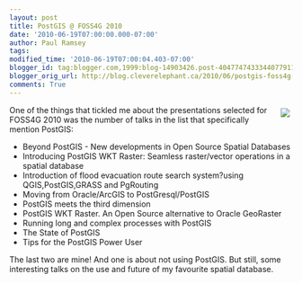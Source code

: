 ```yaml
---
layout: post
title: PostGIS @ FOSS4G 2010
date: '2010-06-19T07:00:00.000-07:00'
author: Paul Ramsey
tags: 
modified_time: '2010-06-19T07:00:04.403-07:00'
blogger_id: tag:blogger.com,1999:blog-14903426.post-4047747433344077911
blogger_orig_url: http://blog.cleverelephant.ca/2010/06/postgis-foss4g-2010.html
comments: True
---
```


[<img src="http://wiki.osgeo.org/images/thumb/d/d6/Foss4g2010_logo.jpg/180px-Foss4g2010_logo.jpg" style="float:right;padding:5px;" border="0" />](http://2010.foss4g.org/)One of the things that tickled me about the presentations selected for FOSS4G 2010 was the number of talks in the list that specifically mention PostGIS:<ul><li>Beyond PostGIS - New developments in Open Source Spatial Databases<br /><li>Introducing PostGIS WKT Raster: Seamless raster/vector operations in a spatial database <br /><li>Introduction of flood evacuation route search system?using QGIS,PostGIS,GRASS and PgRouting<br /><li>Moving from Oracle/ArcGIS to PostGresql/PostGIS <br /><li>PostGIS meets the third dimension <br /><li>PostGIS WKT Raster. An Open Source alternative to Oracle GeoRaster<br /><li>Running long and complex processes with PostGIS <br /><li>The State of PostGIS<br /><li>Tips for the PostGIS Power User</ul>The last two are mine! And one is about not using PostGIS. But still, some interesting talks on the use and future of my favourite spatial database.

